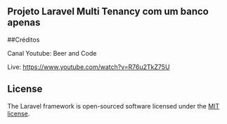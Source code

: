 
## Projeto Laravel Multi Tenancy com um banco apenas


##Créditos

Canal Youtube: Beer and Code

Live: https://www.youtube.com/watch?v=R76u2TkZ75U

## License

The Laravel framework is open-sourced software licensed under the [MIT license](https://opensource.org/licenses/MIT).
